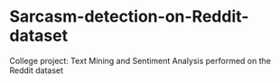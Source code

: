 # Sarcasm-detection-on-Reddit-dataset
College project: Text Mining and Sentiment Analysis performed on the Reddit dataset
